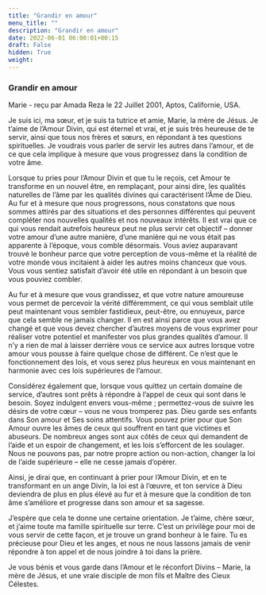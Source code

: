 ```yaml
---
title: "Grandir en amour"
menu_title: ""
description: "Grandir en amour"
date: 2022-06-01 06:00:01+00:15
draft: False
hidden: True
weight:
---
```

### Grandir en amour

Marie - reçu par Amada Reza le 22 Juillet 2001, Aptos, Californie, USA.

Je suis ici, ma sœur, et je suis ta tutrice et amie, Marie, la mère de Jésus. Je t’aime de l’Amour Divin, qui est éternel et vrai, et je suis très heureuse de te servir, ainsi que tous nos frères et sœurs, en répondant à tes questions spirituelles. Je voudrais vous parler de servir les autres dans l’amour, et de ce que cela implique à mesure que vous progressez dans la condition de votre âme.

Lorsque tu pries pour l’Amour Divin et que tu le reçois, cet Amour te transforme en un nouvel être, en remplaçant, pour ainsi dire, les qualités naturelles de l’âme par les qualités divines qui caractérisent l’Âme de Dieu. Au fur et à mesure que nous progressons, nous constatons que nous sommes attirés par des situations et des personnes différentes qui peuvent compléter nos nouvelles qualités et nos nouveaux intérêts. Il est vrai que ce qui vous rendait autrefois heureux peut ne plus servir cet objectif – donner votre amour d’une autre manière, d’une manière qui ne vous était pas apparente à l’époque, vous comble désormais. Vous aviez auparavant trouvé le bonheur parce que votre perception de vous-même et la réalité de votre monde vous incitaient à aider les autres moins chanceux que vous. Vous vous sentiez satisfait d’avoir été utile en répondant à un besoin que vous pouviez combler.

Au fur et à mesure que vous grandissez, et que votre nature amoureuse vous permet de percevoir la vérité différemment, ce qui vous semblait utile peut maintenant vous sembler fastidieux, peut-être, ou ennuyeux, parce que cela semble ne jamais changer. Il en est ainsi parce que vous avez changé et que vous devez chercher d’autres moyens de vous exprimer pour réaliser votre potentiel et manifester vos plus grandes qualités d’amour. Il n’y a rien de mal à laisser derrière vous ce service aux autres lorsque votre amour vous pousse à faire quelque chose de différent. Ce n’est que le fonctionnement des lois, et vous serez plus heureux en vous maintenant en harmonie avec ces lois supérieures de l’amour.

Considérez également que, lorsque vous quittez un certain domaine de service, d’autres sont prêts à répondre à l’appel de ceux qui sont dans le besoin. Soyez indulgent envers vous-même ; permettez-vous de suivre les désirs de votre cœur – vous ne vous tromperez pas. Dieu garde ses enfants dans Son amour et Ses soins attentifs. Vous pouvez prier pour que Son Amour ouvre les âmes de ceux qui souffrent en tant que victimes et abuseurs. De nombreux anges sont aux côtés de ceux qui demandent de l’aide et un espoir de changement, et les lois s’efforcent de les soulager. Nous ne pouvons pas, par notre propre action ou non-action, changer la loi de l’aide supérieure – elle ne cesse jamais d’opérer.

Ainsi, je dirai que, en continuant à prier pour l’Amour Divin, et en te transformant en un ange Divin, la loi est à l’œuvre, et ton service à Dieu deviendra de plus en plus élevé au fur et à mesure que la condition de ton âme s’améliore et progresse dans son amour et sa sagesse.

J’espère que cela te donne une certaine orientation. Je t’aime, chère sœur, et j’aime toute ma famille spirituelle sur terre. C’est un privilège pour moi de vous servir de cette façon, et je trouve un grand bonheur à le faire. Tu es précieuse pour Dieu et les anges, et nous ne nous lassons jamais de venir répondre à ton appel et de nous joindre à toi dans la prière.

Je vous bénis et vous garde dans l’Amour et le réconfort Divins – Marie, la mère de Jésus, et une vraie disciple de mon fils et Maître des Cieux Célestes.